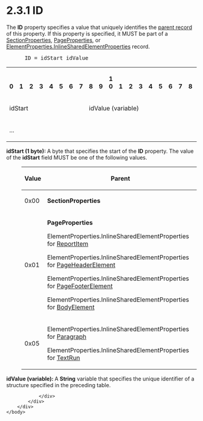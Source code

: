 <html dir="LTR" xmlns:mshelp="http://msdn.microsoft.com/mshelp" xmlns:ddue="http://ddue.schemas.microsoft.com/authoring/2003/5" xmlns:xlink="http://www.w3.org/1999/xlink" xmlns:tool="http://www.microsoft.com/tooltip">
    <head>
        <meta http-equiv="Content-Type" content="text/html; CHARSET=utf-8"></meta>
        <meta name="save" content="history"></meta>
        <title>2.3.1 ID</title>
        <xml>
            <mshelp:toctitle title="2.3.1 ID"></mshelp:toctitle>
            <mshelp:rltitle title="[MS-RPL]: ID"></mshelp:rltitle>
            <mshelp:keyword index="A" term="cefdcebd-7703-4ba3-a8f1-ba3681283bf7"></mshelp:keyword>
            <mshelp:attr name="DCSext.ContentType" value="open specification"></mshelp:attr>
            <mshelp:attr name="AssetID" value="cefdcebd-7703-4ba3-a8f1-ba3681283bf7"></mshelp:attr>
            <mshelp:attr name="TopicType" value="kbRef"></mshelp:attr>
            <mshelp:attr name="DCSext.Title" value="[MS-RPL]: ID" />
        </xml>
    </head>
    <body>
        <div id="header">
            <h1 class="heading">2.3.1 ID</h1>
        </div>
        <div id="mainSection">
            <div id="mainBody">
                <div id="allHistory" class="saveHistory"></div>
                <div id="sectionSection0" class="section" name="collapseableSection">
                    

<p>The <b>ID</b> property specifies a value that uniquely
identifies the <a href="75ae48f7-746b-4b41-919c-6699fa28b3ef.htm#gt_8502cabb-8fac-401a-93da-3ca2ad4ddf75">parent record</a>
of this property. If this property is specified, it MUST be part of a <a href="fcc4e2ea-6155-4426-80fa-7859b51a8394.htm">SectionProperties</a>, <a href="0b56e16b-0d77-4cad-83a4-1ba0c046a35c.htm">PageProperties</a>, or <a href="23d76278-cee5-45ee-a361-a9d94d6d3300.htm">ElementProperties.InlineSharedElementProperties</a>
record.           </p>

<dl>
<dd>
<div><pre> ID = idStart idValue
</pre></div>
</dd></dl>

<table>
 <tr>
  <th><p><br>0</p></th>
  <th><p><br>1</p></th>
  <th><p><br>2</p></th>
  <th><p><br>3</p></th>
  <th><p><br>4</p></th>
  <th><p><br>5</p></th>
  <th><p><br>6</p></th>
  <th><p><br>7</p></th>
  <th><p><br>8</p></th>
  <th><p><br>9</p></th>
  <th><p>1<br>0</p></th>
  <th><p><br>1</p></th>
  <th><p><br>2</p></th>
  <th><p><br>3</p></th>
  <th><p><br>4</p></th>
  <th><p><br>5</p></th>
  <th><p><br>6</p></th>
  <th><p><br>7</p></th>
  <th><p><br>8</p></th>
  <th><p><br>9</p></th>
  <th><p>2<br>0</p></th>
  <th><p><br>1</p></th>
  <th><p><br>2</p></th>
  <th><p><br>3</p></th>
  <th><p><br>4</p></th>
  <th><p><br>5</p></th>
  <th><p><br>6</p></th>
  <th><p><br>7</p></th>
  <th><p><br>8</p></th>
  <th><p><br>9</p></th>
  <th><p>3<br>0</p></th>
  <th><p><br>1</p></th>
 </tr>
 <tr>
  <td colspan="8">
  <p>idStart</p>
  </td>
  <td colspan="24">
  <p>idValue
  (variable)</p>
  </td>
 </tr>
 <tr>
  <td colspan="32">
  <p>...</p>
  </td>
 </tr>
</table>

<p><b>idStart (1 byte): </b>A byte that specifies the
start of the <b>ID</b> property. The value of the <b>idStart</b> field MUST be
one of the following values.</p>

<dl>
<dd>
<table>
 <thead>
  <tr>
   <th>
   <p>Value</p>
   </th>
   <th>
   <p>Parent</p>
   </th>
  </tr>
 </thead>
 <tr>
  <td>
  <p>0x00</p>
  </td>
  <td>
  <p><b>SectionProperties</b></p>
  </td>
 </tr>
 <tr>
  <td>
  <p>0x01</p>
  </td>
  <td>
  <p><b>PageProperties</b></p>
  <p>ElementProperties.InlineSharedElementProperties for <a href="422387f7-880f-4d86-9e88-2a5d2e8f191e.htm">ReportItem</a></p>
  <p>ElementProperties.InlineSharedElementProperties for <a href="42322dd8-21a8-4c45-9567-393dfa424736.htm">PageHeaderElement</a></p>
  <p>ElementProperties.InlineSharedElementProperties for <a href="c6b17d7f-d30f-475d-9839-ff97d9d7d69a.htm">PageFooterElement</a></p>
  <p>ElementProperties.InlineSharedElementProperties for <a href="fd0b6a17-7759-4674-aa84-bec51908f314.htm">BodyElement</a></p>
  </td>
 </tr>
 <tr>
  <td>
  <p>0x05</p>
  </td>
  <td>
  <p>ElementProperties.InlineSharedElementProperties for <a href="3024abc3-23db-494b-a63a-6bd565e4500b.htm">Paragraph</a></p>
  <p>ElementProperties.InlineSharedElementProperties for <a href="d27cece2-1118-4553-9c3d-2b46180055ec.htm">TextRun</a></p>
  </td>
 </tr>
</table>
</dd></dl>

<p><b>idValue (variable): </b>A <b>String</b> variable
that specifies the unique identifier of a structure specified in the preceding
table.</p>


                </div>
            </div>
        </div>
    </body>
</html>